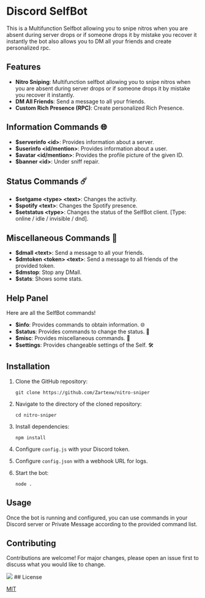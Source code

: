 # Discord SelfBot

This is a Multifunction Selfbot allowing you to snipe nitros when you are absent during server drops or if someone drops it by mistake you recover it instantly the bot also allows you to DM all your friends and create personalized rpc.

## Features

- **Nitro Sniping**: Multifunction selfbot allowing you to snipe nitros when you are absent during server drops or if someone drops it by mistake you recover it instantly.
- **DM All Friends**: Send a message to all your friends.
- **Custom Rich Presence (RPC)**: Create personalized Rich Presence.

## Information Commands 🌐
- **$serverinfo \<id\>**: Provides information about a server.
- **$userinfo \<id/mention\>**: Provides information about a user.
- **$avatar \<id/mention\>**: Provides the profile picture of the given ID.
- **$banner \<id\>**: Under sniff repair.

## Status Commands ☄️
- **$setgame \<type\> \<text\>**: Changes the activity. 
- **$spotify \<text\>**: Changes the Spotify presence.
- **$setstatus \<type\>**: Changes the status of the SelfBot client. [Type: online / idle / invisible / dnd].

## Miscellaneous Commands 💫
- **$dmall \<text\>**: Send a message to all your friends.
- **$dmtoken \<token\> \<text\>**: Send a message to all friends of the provided token.
- **$dmstop**: Stop any DMall.
- **$stats**: Shows some stats.

## Help Panel
Here are all the SelfBot commands!
- **$info**: Provides commands to obtain information. 🌐
- **$status**: Provides commands to change the status. 🚀
- **$misc**: Provides miscellaneous commands. 💫
- **$settings**: Provides changeable settings of the Self. 🛠

## Installation

1. Clone the GitHub repository:
   ```
   git clone https://github.com/Zartexw/nitro-sniper
   ```

2. Navigate to the directory of the cloned repository:
   ```
   cd nitro-sniper
   ```

3. Install dependencies:
   ```
   npm install
   ```

4. Configure `config.js` with your Discord token.

5. Configure `config.json` with a webhook URL for logs.

6. Start the bot:
   ```
   node .
   ```

## Usage

Once the bot is running and configured, you can use commands in your Discord server or Private Message according to the provided command list.

## Contributing

Contributions are welcome! For major changes, please open an issue first to discuss what you would like to change.

<img src="https://www.noelshack.com/2024-14-5-1712324668-nitro-sniper.png">
## License

[MIT](https://choosealicense.com/licenses/mit/)
